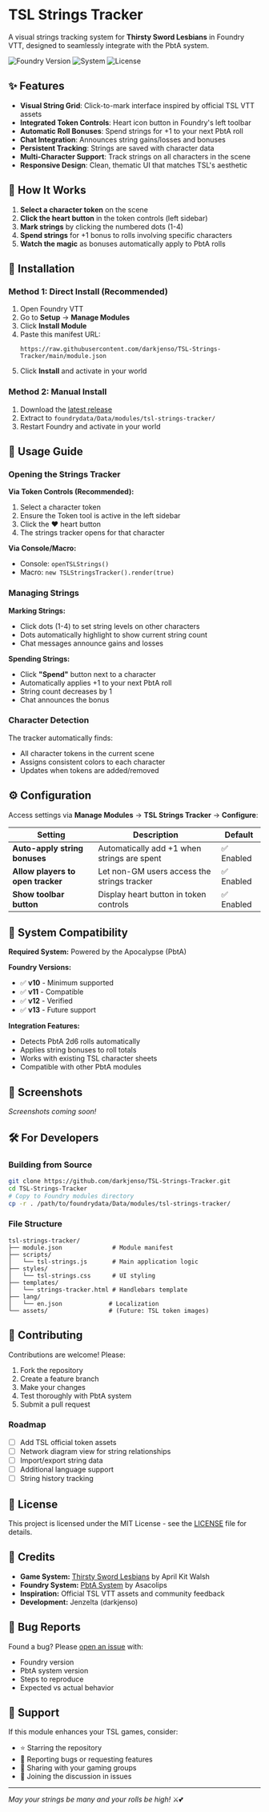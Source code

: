 # TSL Strings Tracker

A visual strings tracking system for **Thirsty Sword Lesbians** in Foundry VTT, designed to seamlessly integrate with the PbtA system.

![Foundry Version](https://img.shields.io/badge/Foundry-v10--v13-green)
![System](https://img.shields.io/badge/System-PbtA-blue)
![License](https://img.shields.io/badge/License-MIT-yellow)

## ✨ Features

- **Visual String Grid**: Click-to-mark interface inspired by official TSL VTT assets
- **Integrated Token Controls**: Heart icon button in Foundry's left toolbar
- **Automatic Roll Bonuses**: Spend strings for +1 to your next PbtA roll
- **Chat Integration**: Announces string gains/losses and bonuses
- **Persistent Tracking**: Strings are saved with character data
- **Multi-Character Support**: Track strings on all characters in the scene
- **Responsive Design**: Clean, thematic UI that matches TSL's aesthetic

## 🎯 How It Works

1. **Select a character token** on the scene
2. **Click the heart button** in the token controls (left sidebar)
3. **Mark strings** by clicking the numbered dots (1-4)
4. **Spend strings** for +1 bonus to rolls involving specific characters
5. **Watch the magic** as bonuses automatically apply to PbtA rolls

## 🚀 Installation

### Method 1: Direct Install (Recommended)
1. Open Foundry VTT
2. Go to **Setup** → **Manage Modules**
3. Click **Install Module**
4. Paste this manifest URL:
   ```
   https://raw.githubusercontent.com/darkjenso/TSL-Strings-Tracker/main/module.json
   ```
5. Click **Install** and activate in your world

### Method 2: Manual Install
1. Download the [latest release](https://github.com/darkjenso/TSL-Strings-Tracker/releases)
2. Extract to `foundrydata/Data/modules/tsl-strings-tracker/`
3. Restart Foundry and activate in your world

## 📖 Usage Guide

### Opening the Strings Tracker

**Via Token Controls (Recommended):**
1. Select a character token
2. Ensure the Token tool is active in the left sidebar
3. Click the ❤️ heart button
4. The strings tracker opens for that character

**Via Console/Macro:**
- Console: `openTSLStrings()`
- Macro: `new TSLStringsTracker().render(true)`

### Managing Strings

**Marking Strings:**
- Click dots (1-4) to set string levels on other characters
- Dots automatically highlight to show current string count
- Chat messages announce gains and losses

**Spending Strings:**
- Click **"Spend"** button next to a character
- Automatically applies +1 to your next PbtA roll
- String count decreases by 1
- Chat announces the bonus

### Character Detection

The tracker automatically finds:
- All character tokens in the current scene
- Assigns consistent colors to each character
- Updates when tokens are added/removed

## ⚙️ Configuration

Access settings via **Manage Modules** → **TSL Strings Tracker** → **Configure**:

| Setting | Description | Default |
|---------|-------------|---------|
| **Auto-apply string bonuses** | Automatically add +1 when strings are spent | ✅ Enabled |
| **Allow players to open tracker** | Let non-GM users access the strings tracker | ✅ Enabled |
| **Show toolbar button** | Display heart button in token controls | ✅ Enabled |

## 🎲 System Compatibility

**Required System:** Powered by the Apocalypse (PbtA)

**Foundry Versions:**
- ✅ **v10** - Minimum supported
- ✅ **v11** - Compatible  
- ✅ **v12** - Verified
- ✅ **v13** - Future support

**Integration Features:**
- Detects PbtA 2d6 rolls automatically
- Applies string bonuses to roll totals
- Works with existing TSL character sheets
- Compatible with other PbtA modules

## 🎨 Screenshots

<!-- Add screenshots here when available -->
*Screenshots coming soon!*

## 🛠️ For Developers

### Building from Source
```bash
git clone https://github.com/darkjenso/TSL-Strings-Tracker.git
cd TSL-Strings-Tracker
# Copy to Foundry modules directory
cp -r . /path/to/foundrydata/Data/modules/tsl-strings-tracker/
```

### File Structure
```
tsl-strings-tracker/
├── module.json              # Module manifest
├── scripts/
│   └── tsl-strings.js       # Main application logic
├── styles/
│   └── tsl-strings.css      # UI styling
├── templates/
│   └── strings-tracker.html # Handlebars template
├── lang/
│   └── en.json             # Localization
└── assets/                 # (Future: TSL token images)
```

## 🤝 Contributing

Contributions are welcome! Please:

1. Fork the repository
2. Create a feature branch
3. Make your changes
4. Test thoroughly with PbtA system
5. Submit a pull request

### Roadmap
- [ ] Add TSL official token assets
- [ ] Network diagram view for string relationships  
- [ ] Import/export string data
- [ ] Additional language support
- [ ] String history tracking

## 📜 License

This project is licensed under the MIT License - see the [LICENSE](LICENSE) file for details.

## 🙏 Credits

- **Game System:** [Thirsty Sword Lesbians](https://gayhalforc.com/pages/thirsty-sword-lesbians) by April Kit Walsh
- **Foundry System:** [PbtA System](https://github.com/asacolips-projects/pbta) by Asacolips
- **Inspiration:** Official TSL VTT assets and community feedback
- **Development:** Jenzelta (darkjenso)

## 🐛 Bug Reports

Found a bug? Please [open an issue](https://github.com/darkjenso/TSL-Strings-Tracker/issues) with:
- Foundry version
- PbtA system version  
- Steps to reproduce
- Expected vs actual behavior

## 💖 Support

If this module enhances your TSL games, consider:
- ⭐ Starring the repository
- 🐛 Reporting bugs or requesting features
- 📢 Sharing with your gaming groups
- 💬 Joining the discussion in issues

---

*May your strings be many and your rolls be high!* ⚔️💕
